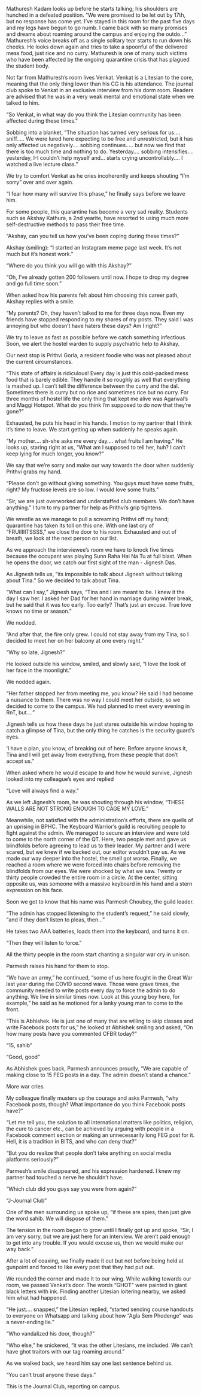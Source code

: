 
Mathuresh Kadam looks up before he starts talking; his shoulders are hunched in a defeated position. “We were promised to be let out by 17th, but no response has come yet. I’ve stayed in this room for the past five days and my legs have begun to go numb. I came back with so many promises and dreams about roaming around the campus and enjoying the outdo...” Mathuresh’s voice breaks off as a single solitary tear starts to run down his cheeks. He looks down again and tries to take a spoonful of the delivered mess food, just rice and no curry. Mathuresh is one of many such victims who have been affected by the ongoing quarantine crisis that has plagued the student body.


Not far from Mathuresh’s room lives Venkat. Venkat is a Litesian to the core, meaning that the only thing lower than his CG is his attendance. The journal club spoke to Venkat in an exclusive interview from his dorm room. Readers are advised that he was in a very weak mental and emotional state when we talked to him.


“So Venkat, in what way do you think the Litesian community has been affected during these times.”


Sobbing into a blanket, “The situation has turned very serious for us.... sniff..... We were lured here expecting to be free and unrestricted, but it has only affected us negatively.... sobbing continues..... but now we find that there is too much time and nothing to do. Yesterday.... sobbing intensifies.... yesterday, I-I couldn’t help myself and... starts crying uncontrollably.... I watched a live lecture class.”


We try to comfort Venkat as he cries incoherently and keeps shouting “I’m sorry” over and over again.


“I fear how many will survive this phase,” he finally says before we leave him.


For some people, this quarantine has become a very sad reality. Students such as Akshay Kathura, a 2nd yearite, have resorted to using much more self-destructive methods to pass their free time.


“Akshay, can you tell us how you’ve been coping during these times?”


Akshay (smiling): “I started an Instagram meme page last week. It’s not much but it’s honest work.”


“Where do you think you will go with this Akshay?”


“Oh, I’ve already gotten 200 followers until now. I hope to drop my degree and go full time soon.”


When asked how his parents felt about him choosing this career path, Akshay replies with a smile.


“My parents? Oh, they haven’t talked to me for three days now. Even my friends have stopped responding to my shares of my posts. They said I was annoying but who doesn’t have haters these days? Am I right?”


We try to leave as fast as possible before we catch something infectious. Soon, we alert the hostel warden to supply psychiatric help to Akshay.


Our next stop is Prithvi Gorla, a resident foodie who was not pleased about the current circumstances.


“This state of affairs is ridiculous! Every day is just this cold-packed mess food that is barely edible. They handle it so roughly as well that everything is mashed up. I can’t tell the difference between the curry and the dal. Sometimes there is curry but no rice and sometimes rice but no curry. For three months of hostel life the only thing that kept me alive was Agarwal’s and Maggi Hotspot. What do you think I’m supposed to do now that they’re gone?”


Exhausted, he puts his head in his hands. I motion to my partner that I think it’s time to leave. We start getting up when suddenly he speaks again.


“My mother.... sh-she asks me every day.... what fruits I am having.” He looks up, staring right at us, “What am I supposed to tell her, huh? I can’t keep lying for much longer, you know?”


We say that we’re sorry and make our way towards the door when suddenly Prithvi grabs my hand.


“Please don’t go without giving something. You guys must have some fruits, right? My fructose levels are so low. I would love some fruits.”


“Sir, we are just overworked and understaffed club members. We don’t have anything.” I turn to my partner for help as Prithvi’s grip tightens.


We wrestle as we manage to pull a screaming Prithvi off my hand; quarantine has taken its toll on this one. With one last cry of “FRUIIIIITSSSS,” we close the door to his room. Exhausted and out of breath, we look at the next person on our list.


As we approach the interviewee’s room we have to knock five times because the occupant was playing Sunn Raha Hai Na Tu at full blast. When he opens the door, we catch our first sight of the man - Jignesh Das.


As Jignesh tells us, “its impossible to talk about Jignesh without talking about Tina.” So we decided to talk about Tina.


“What can I say,” Jignesh says, “Tina and I are meant to be. I knew it the day I saw her. I asked her Dad for her hand in marriage during winter break, but he said that it was too early. Too early? That’s just an excuse. True love knows no time or season.”


We nodded.


“And after that, the fire only grew. I could not stay away from my Tina, so I decided to meet her on her balcony at one every night.”


“Why so late, Jignesh?”


He looked outside his window, smiled, and slowly said, “I love the look of her face in the moonlight.”


We nodded again.


“Her father stopped her from meeting me, you know? He said I had become a nuisance to them. There was no way I could meet her outside, so we decided to come to the campus. We had planned to meet every evening in RnT, but....”


Jignesh tells us how these days he just stares outside his window hoping to catch a glimpse of Tina, but the only thing he catches is the security guard’s eyes.


‘I have a plan, you know, of breaking out of here. Before anyone knows it, Tina and I will get away from everything, from these people that don’t accept us.”


When asked where he would escape to and how he would survive, Jignesh looked into my colleague’s eyes and replied


“Love will always find a way.”


As we left Jignesh’s room, he was shouting through his window, “THESE WALLS ARE NOT STRONG ENOUGH TO CAGE MY LOVE.”


Meanwhile, not satisfied with the administration’s efforts, there are quells of an uprising in BPHC. The Keyboard Warrior’s guild is recruiting people to fight against the admin. We managed to secure an interview and were told to come to the north corner of the QT. Here, two people met and gave us blindfolds before agreeing to lead us to their leader. My partner and I were scared, but we knew if we backed out, our editor wouldn’t pay us. As we made our way deeper into the hostel, the smell got worse. Finally, we reached a room where we were forced into chairs before removing the blindfolds from our eyes. We were shocked by what we saw. Twenty or thirty people crowded the entire room in a circle. At the center, sitting opposite us, was someone with a massive keyboard in his hand and a stern expression on his face.


Soon we got to know that his name was Parmesh Choubey, the guild leader.


“The admin has stopped listening to the student’s request,” he said slowly, “and if they don’t listen to pleas, then...”


He takes two AAA batteries, loads them into the keyboard, and turns it on.


“Then they will listen to force.”


All the thirty people in the room start chanting a singular war cry in unison.


Parmesh raises his hand for them to stop.


“We have an army,” he continued, “some of us here fought in the Great War last year during the COVID second wave. Those were grave times, the community needed to write posts every day to force the admin to do anything. We live in similar times now. Look at this young boy here, for example,” he said as he motioned for a lanky young man to come to the front.


“This is Abhishek. He is just one of many that are willing to skip classes and write Facebook posts for us,” he looked at Abhishek smiling and asked, “On how many posts have you commented CFBR today?”


“15, sahib”


“Good, good”


As Abhishek goes back, Parmesh announces proudly, “We are capable of making close to 15 FEG posts in a day. The admin doesn’t stand a chance.”


More war cries.


My colleague finally musters up the courage and asks Parmesh, “why Facebook posts, though? What importance do you think Facebook posts have?”


“Let me tell you, the solution to all international matters like politics, religion, the cure to cancer etc., can be achieved by arguing with people in a Facebook comment section or making an unnecessarily long FEG post for it. Hell, it is a tradition in BITS, and who can deny that?”


“But you do realize that people don’t take anything on social media platforms seriously?”


Parmesh’s smile disappeared, and his expression hardened. I knew my partner had touched a nerve he shouldn’t have.


“Which club did you guys say you were from again?”


“J-Journal Club”


One of the men surrounding us spoke up, “if these are spies, then just give the word sahib. We will dispose of them.”


The tension in the room began to grow until I finally got up and spoke, “Sir, I am very sorry, but we are just here for an interview. We aren’t paid enough to get into any trouble. If you would excuse us, then we would make our way back.”


After a lot of coaxing, we finally made it out but not before being held at gunpoint and forced to like every post that they had put out.


We rounded the corner and made it to our wing. While walking towards our room, we passed Venkat’s door. The words “GHOT” were painted in giant black letters with ink. Finding another Litesian loitering nearby, we asked him what had happened.


“He just.... snapped,” the Litesian replied, “started sending course handouts to everyone on Whatsapp and talking about how “Agla Sem Phodenge” was a never-ending lie.”


“Who vandalized his door, though?”


“Who else,” he snickered, “it was the other Litesians, me included. We can’t have ghot traitors with our tag roaming around.”


As we walked back, we heard him say one last sentence behind us.


“You can’t trust anyone these days.”


This is the Journal Club, reporting on campus.

